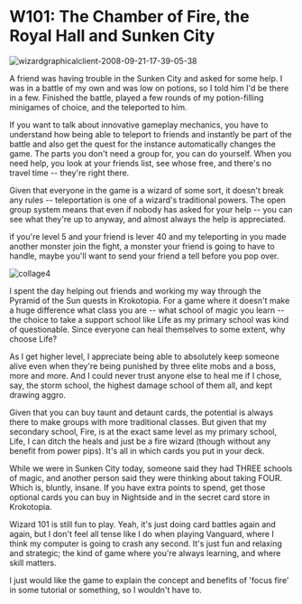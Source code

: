 # W101: The Chamber of Fire, the Royal Hall and Sunken City

![](http://westkarana.com/wp-content/uploads/2008/09/wizardgraphicalclient-2008-09-21-17-39-05-38.jpg "wizardgraphicalclient-2008-09-21-17-39-05-38")

A friend was having trouble in the Sunken City and asked for some help. I was in a battle of my own and was low on potions, so I told him I'd be there in a few. Finished the battle, played a few rounds of my potion-filling minigames of choice, and the teleported to him.

If you want to talk about innovative gameplay mechanics, you have to understand how being able to teleport to friends and instantly be part of the battle and also get the quest for the instance automatically changes the game. The parts you don't need a group for, you can do yourself. When you need help, you look at your friends list, see whose free, and there's no travel time -- they're right there.

Given that everyone in the game is a wizard of some sort, it doesn't break any rules -- teleportation is one of a wizard's traditional powers. The open group system means that even if nobody has asked for your help -- you can see what they're up to anyway, and almost always the help is appreciated.

if you're level 5 and your friend is lever 40 and my teleporting in you made another monster join the fight, a monster your friend is going to have to handle, maybe you'll want to send your friend a tell before you pop over.

![](http://westkarana.com/wp-content/uploads/2008/09/collage4.jpg "collage4")

I spent the day helping out friends and working my way through the Pyramid of the Sun quests in Krokotopia. For a game where it doesn't make a huge difference what class you are -- what school of magic you learn -- the choice to take a support school like Life as my primary school was kind of questionable. Since everyone can heal themselves to some extent, why choose Life?

As I get higher level, I appreciate being able to absolutely keep someone alive even when they're being punished by three elite mobs and a boss, more and more. And I could never trust anyone else to heal me if I chose, say, the storm school, the highest damage school of them all, and kept drawing aggro.

Given that you can buy taunt and detaunt cards, the potential is always there to make groups with more traditional classes. But given that my secondary school, Fire, is at the exact same level as my primary school, Life, I can ditch the heals and just be a fire wizard (though without any benefit from power pips). It's all in which cards you put in your deck.

While we were in Sunken City today, someone said they had THREE schools of magic, and another person said they were thinking about taking FOUR. Which is, bluntly, insane. If you have extra points to spend, get those optional cards you can buy in Nightside and in the secret card store in Krokotopia.

Wizard 101 is still fun to play. Yeah, it's just doing card battles again and again, but I don't feel all tense like I do when playing Vanguard, where I think my computer is going to crash any second. It's just fun and relaxing and strategic; the kind of game where you're always learning, and where skill matters.

I just would like the game to explain the concept and benefits of 'focus fire' in some tutorial or something, so I wouldn't have to.

